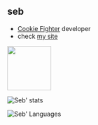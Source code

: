 ## seb

- [Cookie Fighter](https://github.com/ToastEnergy/CookieFighter) developer
- check [my site](https://www.seba.gq/)

<img height="100px" src="https://discord.c99.nl/widget/theme-4/488398758812319745.png">

![Seb' stats](https://github-readme-stats.vercel.app/api?username=ssebastianoo&theme=tokyonight) 

![Seb' Languages](https://github-readme-stats.vercel.app/api/top-langs/?username=ssebastianoo&theme=dracula&hide=batchfile,css) 
